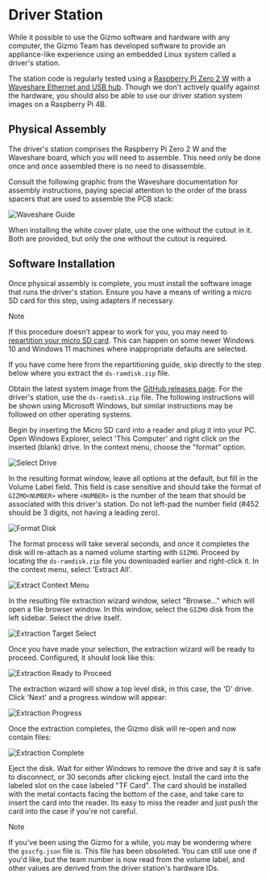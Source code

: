 # Driver Station

While it possible to use the Gizmo software and hardware with any
computer, the Gizmo Team has developed software to provide an
appliance-like experience using an embedded Linux system called a
driver's station.

The station code is regularly tested using a [Raspberry Pi Zero 2
W](https://www.pishop.us/product/raspberry-pi-zero-2-w/) with a
[Waveshare Ethernet and USB
hub](https://www.waveshare.com/product/eth-usb-hub-box.htm).  Though
we don't actively qualify against the hardware, you should also be
able to use our driver station system images on a Raspberry Pi 4B.

## Physical Assembly

The driver's station comprises the Raspberry Pi Zero 2 W and the
Waveshare board, which you will need to assemble.  This need only be
done once and once assembled there is no need to disassemble.

Consult the following graphic from the Waveshare documentation for
assembly instructions, paying special attention to the order of the
brass spacers that are used to assemble the PCB stack:

![Waveshare Guide](/img/ETH-USB-HUB-BOX-Assembly.jpg)

When installing the white cover plate, use the one without the cutout
in it.  Both are provided, but only the one without the cutout is
required.

## Software Installation

Once physical assembly is complete, you must install the software
image that runs the driver's station.  Ensure you have a means of
writing a micro SD card for this step, using adapters if necessary.

> [!NOTE]
>
> If this procedure doesn't appear to work for you, you may need to
> [repartition your micro SD card](/appendix/full_partition.md).  This
> can happen on some newer Windows 10 and Windows 11 machines where
> inappropriate defaults are selected.
>
> If you have come here from the repartitioning guide, skip directly
> to the step below where you extract the `ds-ramdisk.zip` file.

Obtain the latest system image from the [GitHub releases
page](https://github.com/gizmo-platform/gizmo/releases/).  For the
driver's station, use the `ds-ramdisk.zip` file.  The following
instructions will be shown using Microsoft Windows, but similar
instructions may be followed on other operating systems.

Begin by inserting the Micro SD card into a reader and plug it into
your PC.  Open Windows Explorer, select 'This Computer' and right
click on the inserted (blank) drive.  In the context menu, choose the
"format" option.

![Select Drive](/img/ds/explorer_blank_disk.png)

In the resulting format window, leave all options at the default, but
fill in the Volume Label field.  This field is case sensitive and
should take the format of `GIZMO<NUMBER>` where `<NUMBER>` is the
number of the team that should be associated with this driver's
station.  Do not left-pad the number field (#452 should be 3 digits,
not having a leading zero).

![Format Disk](/img/ds/windows_format.png)

The format process will take several seconds, and once it completes
the disk will re-attach as a named volume starting with `GIZMO`.
Proceed by locating the `ds-ramdisk.zip` file you downloaded earlier
and right-click it.  In the context menu, select 'Extract All'.

![Extract Context Menu](/img/ds/explorer_context_extract.png)

In the resulting file extraction wizard window, select "Browse..."
which will open a file browser window.  In this window, select the
`GIZMO` disk from the left sidebar.  Select the drive itself.

![Extraction Target Select](/img/ds/extract_select_drive.png)

Once you have made your selection, the extraction wizard will be ready
to proceed.  Configured, it should look like this:

![Extraction Ready to Proceed](/img/ds/extract_ready.png)

The extraction wizard will show a top level disk, in this case, the
'D' drive.  Click 'Next' and a progress window will appear:

![Extraction Progress](/img/ds/extract_in_progress.png)

Once the extraction completes, the Gizmo disk will re-open and now
contain files:

![Extraction Complete](/img/ds/extract_complete.png)

Eject the disk.  Wait for either Windows to remove the drive and say
it is safe to disconnect, or 30 seconds after clicking eject. Install
the card into the labeled slot on the case labeled "TF Card".  The
card should be installed with the metal contacts facing the bottom of
the case, and take care to insert the card into the reader.  Its easy
to miss the reader and just push the card into the case if you're not
careful.

> [!NOTE]
>
> If you've been using the Gizmo for a while, you may be wondering
> where the `gsscfg.json` file is.  This file has been obsoleted.  You
> can still use one if you'd like, but the team number is now read
> from the volume label, and other values are derived from the driver
> station's hardware IDs.
